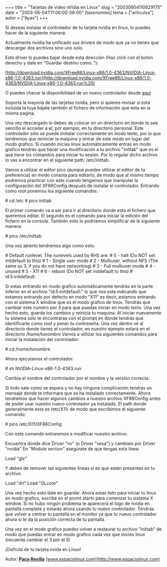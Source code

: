 +++
title = "Tarjetas de video nVidia en Linux"
slug = "20030604110629175"
date = "2003-06-04T11:06:00-06:00"
[taxonomies]
tema = ["articulos"]
autor = ["Ayax"]
+++

Si deseas instalar el controlador de tu tarjeta nvidia en linux, lo
puedes hacer de la siguiente manera:

<!-- more -->

Actualmente nvidia ha unificado sus drivers de modo que ya no tienes que
descargar dos archivos sino uno solo.

Este driver lo puedes bajar desde esta dirección (Haz click con el botón
derecho y dale en "Guardar destino como.."):

[http://download.nvidia.com/XFree86/Linux-x86/1.0-4363/NVIDIA-Linux-x86-1.0-4363.run](http://download.nvidia.com/XFree86/Linux-x86/1.0-4363/NVIDIA-Linux-x86-1.0-4363.run%20)

O puedes checar la disponibilidad de un nuevo controlador desde
<a href="http://www.nvidia.com/content/drivers/drivers.asp"
target="_blank">aquí</a>

Soporta la mayoría de las tarjetas nvidia, pero si quieres revisar si
esta incluida la tuya bájate también el fichero de información que esta
en la misma pagina.

Una vez descargado lo debes de colocar en un directorio en donde te sea
sencillo el acceder a el, por ejemplo, en tu directorio personal.
Este controlador sólo se puede instalar correctamente en modo texto, por
lo que tendremos que reiniciar la maquina y entrar de este modo en lugar
del modo grafico. Si cuando inicias linux automáticamente entras en modo
grafico tendrás que hacer una modificación a tu archivo "inittab" que es
el que tiene los comandos para iniciar tu sesión. Por lo regular dicho
archivo lo vas a encontrar en el siguiente path: /etc/inittab.

Vamos a utilizar el editor pico (aunque puedes utilizar el editor de tu
preferencia) en modo consola para editarlo, de modo que al mismo tiempo
podremos practicar con este cuando tengamos que manipular la
configuración del XF86Config después de instalar el controlador.
Entrando como root ponemos los siguiente comandos:

\# cd /etc
\# pico inittab

El primer comando va a ser para ir al directorio donde esta el fichero
que queremos editar. El segundo es el comando para iniciar la edición
del fichero en la consola. También esto lo podríamos simplificar de la
siguiente manera:

\# pico /etc/inittab

Una vez abierto tendremos algo como esto:

\# Default runlevel. The runlevels used by RHS are:
\# 0 - halt (Do NOT set initdefault to this)
\# 1 - Single user mode
\# 2 - Multiuser, without NFS (The same as 3, if you do not have
networking)
\# 3 - Full multiuser mode
\# 4 - unused
\# 5 - X11
\# 6 - reboot (Do NOT set initdefault to this)
\#
id:5:initdefault:

Si estas entrando en modo grafico automáticamente tendrás en la parte
inferior en el archivo "id:5:initdefault:" lo que nos esta indicando que
estamos entrando por defecto en modo "X11" es decir, estamos entrando
con el sistema X window que es el modo grafico de linux. Tendrás que
cambiar este numero por 3 para que puedas iniciar en modo texto. Una vez
hecho esto, guarda los cambios y reinicia tu maquina.
Al iniciar nuevamente tu sistema solo te encontraras con el prompt en
donde tendrás que identificarte como root y poner tu contraseña. Una vez
dentro ve al directorio donde tienes el controlador, en nuestro ejemplo
estará en el directorio /home/tunombre Vamos a utilizar los siguientes
comandos para iniciar la instalación del controlador:

\# cd /home/tunombre

Ahora ejecutamos el controlador:

\# sh NVIDIA-Linux-x86-1.0-4363.run

Cambia el nombre del controlador por el nombre y la versión correcta.

Si todo sale como se espera y no hay ninguna complicación tendrás un
mensaje donde te informara que se ha instalado correctamente. Ahora
tendremos que hacer algunos cambios a nuestro archivo XF86Config antes
de poder usar nuestro nuevo controlador ya instalado. El path donde
generalmente esta es /etc/X11/ de modo que escribimos el siguiente
comando:

\# pico /etc/X11/XF86Config

Con este comando entraremos a modificar nuestro archivo.

Encuentra donde dice Driver "nv" (o Driver "vesa") y cámbialo por Driver
"nvidia" En "Module section" asegúrate de que tengas esta línea:

Load "glx"

Y debes de remover las siguientes líneas si es que están presentes en tu
archivo:

Load "dri"
Load "GLcore"

Una vez hecho esto dale en guardar. Ahora estas listo para iniciar tu
linux en modo grafico, escribe en el promt startx para comenzar tu
sistema X window. Si no hubo ningún problema te aparecerá el logo de
nvidia en pantalla completa y estarás ahora usando tu nuevo controlador.
Tendrás que volver a centrar tu pantalla en el monitor ya que tu nuevo
controlador ahora si te da la posición correcta de tu pantalla.

Una vez en el modo grafico puedes volver a restaurar tu archivo
"inittab" de modo que puedas entrar en modo grafico cada vez que inicies
linux (recuerda cambiar el 3 por el 5)

¡Disfruta de tu tarjeta nvida en Linux!


Autor: [**Paco Revilla**](mailto:pacorevilla@espaciolinux.com)
[www.espaciolinux.com](http://www.espaciolinux.com)
